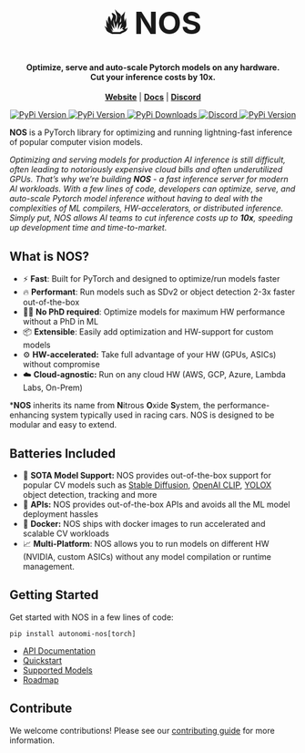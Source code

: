 <h1 align="center" style="font-size:54px;font-weight: bold;font-color:black;">🔥 NOS</h1>
<h4 align="center">
Optimize, serve and auto-scale Pytorch models on any hardware. <br>
Cut your inference costs by 10x.
</h4>




<p align="center">
<a href="https://www.autonomi.ai/"><b>Website</b></a> | <a href="https://autonomi-ai.github.io/nos/"><b>Docs</b></a> |  <a href="https://discord.gg/QAGgvTuvgg"><b>Discord</b></a>
</p>

<p align="center">
<a href="https://pypi.org/project/autonomi-nos/">
    <img alt="PyPi Version" src="https://badge.fury.io/py/autonomi-nos.svg">
</a>
<a href="https://pypi.org/project/autonomi-nos/">
    <img alt="PyPi Version" src="https://img.shields.io/pypi/pyversions/autonomi-nos">
</a>
<a href="https://pypi.org/project/autonomi-nos/">
    <img alt="PyPi Downloads" src="https://img.shields.io/pypi/dm/autonomi-nos">
</a>
<a href="https://discord.gg/QAGgvTuvgg">
    <img alt="Discord" src="https://img.shields.io/badge/discord-chat-purple?color=%235765F2&label=discord&logo=discord">
</a>
<a href="https://twitter.com/autonomi_ai">
    <img alt="PyPi Version" src="https://img.shields.io/twitter/follow/autonomi_ai.svg?style=social&logo=twitter">
</a>

</p>


**NOS** is a PyTorch library for optimizing and running lightning-fast inference of popular computer vision models.

*Optimizing and serving models for production AI inference is still difficult, often leading to notoriously expensive cloud bills and often underutilized GPUs. That’s why we’re building **NOS** - a fast inference server for modern AI workloads. With a few lines of code, developers can optimize, serve, and auto-scale Pytorch model inference without having to deal with the complexities of ML compilers, HW-accelerators, or distributed inference. Simply put, NOS allows AI teams to cut inference costs up to **10x**, speeding up development time and time-to-market.*


## What is NOS?
- ⚡️ **Fast**: Built for PyTorch and designed to optimize/run models faster
- 🔥 **Performant**: Run models such as SDv2 or object detection 2-3x faster out-of-the-box
- 👩‍💻 **No PhD required**: Optimize models for maximum HW performance without a PhD in ML
- 📦 **Extensible**: Easily add optimization and HW-support for custom models
- ⚙️ **HW-accelerated:** Take full advantage of your HW (GPUs, ASICs) without compromise
- ☁️ **Cloud-agnostic:** Run on any cloud HW (AWS, GCP, Azure, Lambda Labs, On-Prem)


***NOS** inherits its name from **N**itrous **O**xide **S**ystem, the performance-enhancing system typically used in racing cars. NOS is designed to be modular and easy to extend.


## Batteries Included
 - 💪 **SOTA Model Support:** NOS provides out-of-the-box support for popular CV models such as [Stable Diffusion](stabilityai/stable-diffusion-2), [OpenAI CLIP](openai/clip-vit-base-patch32), [YOLOX](https://github.com/Megvii-BaseDetection/YOLOX) object detection, tracking and more
 - 🔌 **APIs:** NOS provides out-of-the-box APIs and avoids all the ML model deployment hassles
 - 🐳 **Docker:** NOS ships with docker images to run accelerated and scalable CV workloads
 - 📈 **Multi-Platform**: NOS allows you to run models on different HW (NVIDIA, custom ASICs) without any model compilation or runtime management.


## Getting Started

Get started with NOS in a few lines of code:

```shell
pip install autonomi-nos[torch]
```

- [API Documentation](https://autonomi-ai.github.io/nos/)
- [Quickstart](https://autonomi-ai.github.io/nos/docs/quickstart/)
- [Supported Models](https://autonomi-ai.github.io/nos/docs/ROADMAP/#model-hub)
- [Roadmap](https://autonomi-ai.github.io/nos/docs/ROADMAP/)


## Contribute
We welcome contributions! Please see our [contributing guide](docs/CONTRIBUTING.md) for more information.
